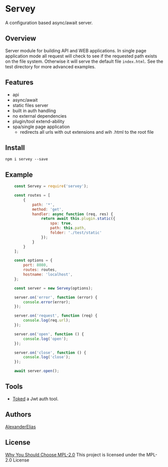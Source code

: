 
# Servey
A configuration based async/await server.

## Overview
Server module for building API and WEB applications.
In single page application mode all request will check to see if the requested path exists on the file system.
Otherwise it will serve the default file `index.html`. See the test directory for more advanced examples.

## Features
- api
- async/await
- static files server
- built in auth handling
- no external dependencies
- plugin/tool extend-ability
- spa/single page application
	- redirects all urls with out extensions and wih .html to the root file

## Install
`npm i servey --save`

## Example
```js
	const Servey = require('servey');

	const routes = [
		{
			path: '*',
			method: 'get',
			handler: async function (req, res) {
				return await this.plugin.static({
					spa: true,
					path: this.path,
					folder: './test/static'
				});
			}
		}
	];

	const options = {
		port: 8080,
		routes: routes,
		hostname: 'localhost',
	};

	const server = new Servey(options);

	server.on('error', function (error) {
		console.error(error);
	});

	server.on('request', function (req) {
		console.log(req.url);
	});

	server.on('open', function () {
		console.log('open');
	});

	server.on('close', function () {
		console.log('close');
	});

	await server.open();
```

## Tools
- [Toked](https://www.npmjs.com/package/toked) a Jwt auth tool.

## Authors
[AlexanderElias](https://github.com/AlexanderElias)

## License
[Why You Should Choose MPL-2.0](http://veldstra.org/2016/12/09/you-should-choose-mpl2-for-your-opensource-project.html)
This project is licensed under the MPL-2.0 License
